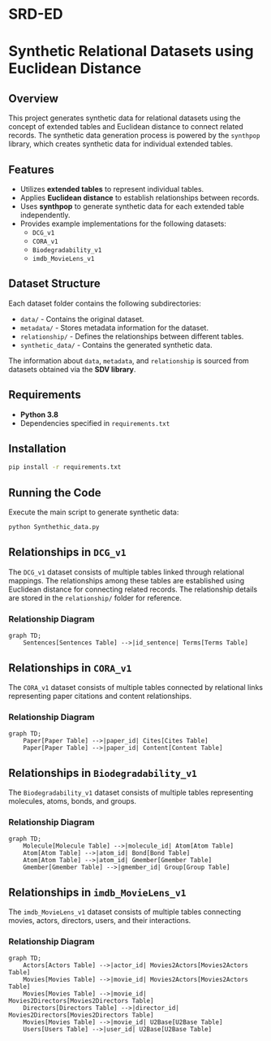 # SRD-ED
# Synthetic Relational Datasets using Euclidean Distance

## Overview
This project generates synthetic data for relational datasets using the concept of extended tables and Euclidean distance to connect related records. The synthetic data generation process is powered by the `synthpop` library, which creates synthetic data for individual extended tables.

## Features
- Utilizes **extended tables** to represent individual tables.
- Applies **Euclidean distance** to establish relationships between records.
- Uses **synthpop** to generate synthetic data for each extended table independently.
- Provides example implementations for the following datasets:
  - `DCG_v1`
  - `CORA_v1`
  - `Biodegradability_v1`
  - `imdb_MovieLens_v1`

## Dataset Structure
Each dataset folder contains the following subdirectories:
- `data/` - Contains the original dataset.
- `metadata/` - Stores metadata information for the dataset.
- `relationship/` - Defines the relationships between different tables.
- `synthetic_data/` - Contains the generated synthetic data.

The information about `data`, `metadata`, and `relationship` is sourced from datasets obtained via the **SDV library**.

## Requirements
- **Python 3.8**
- Dependencies specified in `requirements.txt`

## Installation
```bash
pip install -r requirements.txt
```

## Running the Code
Execute the main script to generate synthetic data:
```bash
python Synthethic_data.py
```

## Relationships in `DCG_v1`
The `DCG_v1` dataset consists of multiple tables linked through relational mappings. The relationships among these tables are established using Euclidean distance for connecting related records. The relationship details are stored in the `relationship/` folder for reference.

### Relationship Diagram
```mermaid
graph TD;
    Sentences[Sentences Table] -->|id_sentence| Terms[Terms Table]
```

## Relationships in `CORA_v1`
The `CORA_v1` dataset consists of multiple tables connected by relational links representing paper citations and content relationships.

### Relationship Diagram
```mermaid
graph TD;
    Paper[Paper Table] -->|paper_id| Cites[Cites Table]
    Paper[Paper Table] -->|paper_id| Content[Content Table]
```

## Relationships in `Biodegradability_v1`
The `Biodegradability_v1` dataset consists of multiple tables representing molecules, atoms, bonds, and groups.

### Relationship Diagram
```mermaid
graph TD;
    Molecule[Molecule Table] -->|molecule_id| Atom[Atom Table]
    Atom[Atom Table] -->|atom_id| Bond[Bond Table]
    Atom[Atom Table] -->|atom_id| Gmember[Gmember Table]
    Gmember[Gmember Table] -->|gmember_id| Group[Group Table]
```

## Relationships in `imdb_MovieLens_v1`
The `imdb_MovieLens_v1` dataset consists of multiple tables connecting movies, actors, directors, users, and their interactions.

### Relationship Diagram
```mermaid
graph TD;
    Actors[Actors Table] -->|actor_id| Movies2Actors[Movies2Actors Table]
    Movies[Movies Table] -->|movie_id| Movies2Actors[Movies2Actors Table]
    Movies[Movies Table] -->|movie_id| Movies2Directors[Movies2Directors Table]
    Directors[Directors Table] -->|director_id| Movies2Directors[Movies2Directors Table]
    Movies[Movies Table] -->|movie_id| U2Base[U2Base Table]
    Users[Users Table] -->|user_id| U2Base[U2Base Table]
```



